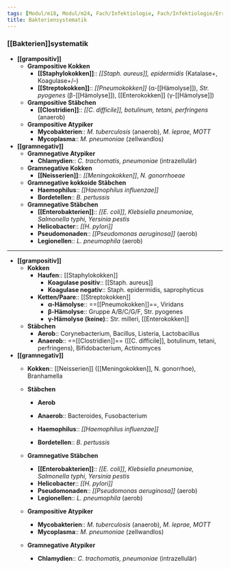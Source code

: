 ```yaml
---
tags: [Modul/m18, Modul/m24, Fach/Infektiologie, Fach/Infektiologie/Erreger/Bakterien]
title: Bakteriensystematik
---
```

### [[Bakterien]]systematik
- **[[grampositiv]]**
	- **Grampositive Kokken**
		- **[[Staphylokokken]]**:: *[[Staph. aureus]], epidermidis* (Katalase+, Koagulase+/–)
		- **[[Streptokokken]]**:: *[[Pneumokokken]]* (α-[[Hämolyse]]), *Str. pyogenes* (β-[[Hämolyse]]), [[Enterokokken]] (γ-[[Hämolyse]])
	- **Grampositive Stäbchen**
		- **[[Clostridien]]**:: *[[C. difficile]], botulinum, tetani, perfringens* (anaerob)
	- **Grampositive Atypiker**
		- **Mycobakterien**:: *M. tuberculosis* (anaerob), *M. leprae, MOTT*
		- **Mycoplasma**:: *M. pneumoniae* (zellwandlos)
- **[[gramnegativ]]**
	- **Gramnegative Atypiker**
		- **Chlamydien**:: *C. trachomatis, pneumoniae* (intrazellulär)
	- **Gramnegative Kokken**
		- **[[Neisserien]]**:: *[[Meningokokken]]*, *N. gonorrhoeae*
	- **Gramnegative kokkoide Stäbchen**
		- **Haemophilus**:: *[[Haemophilus influenzae]]*
		- **Bordetellen**:: *B. pertussis*
	- **Gramnegative Stäbchen**
		- **[[Enterobakterien]]**:: *[[E. coli]]*, *Klebsiella pneumoniae, Salmonella typhi, Yersinia pestis*
		- **Helicobacter**:: *[[H. pylori]]*
		- **Pseudomonaden**:: *[[Pseudomonas aeruginosa]]* (aerob)
		- **Legionellen**:: *L. pneumophila* (aerob)

---
- **[[grampositiv]]**
	- **Kokken**
		- **Haufen**:: [[Staphylokokken]]
			- **Koagulase positiv**:: [[Staph. aureus]]
			- **Koagulase negativ**:: Staph. epidermidis, saprophyticus
		- **Ketten/Paare**:: [[Streptokokken]]
			- **α-Hämolyse**:: ==[[Pneumokokken]]==, Viridans
			- **β-Hämolyse**:: Gruppe A/B/C/G/F, Str. pyogenes
			- **γ-Hämolyse (keine)**:: Str. milleri, [[Enterokokken]]
	- **Stäbchen**
		- **Aerob**:: Corynebacterium, Bacillus, Listeria, Lactobacillus
		- **Anaerob**:: ==[[Clostridien]]== ([[C. difficile]], botulinum, tetani, perfringens), Bifidobacterium, Actinomyces
- **[[gramnegativ]]**
	- **Kokken**:: [[Neisserien]] ([[Meningokokken]], N. gonorrhoe), Branhamella
	- **Stäbchen**
		- **Aerob**
		- **Anaerob**:: Bacteroides, Fusobacterium



		- **Haemophilus**:: *[[Haemophilus influenzae]]*
		- **Bordetellen**:: *B. pertussis*
	- **Gramnegative Stäbchen**
		- **[[Enterobakterien]]**:: *[[E. coli]]*, *Klebsiella pneumoniae, Salmonella typhi, Yersinia pestis*
		- **Helicobacter**:: *[[H. pylori]]*
		- **Pseudomonaden**:: *[[Pseudomonas aeruginosa]]* (aerob)
		- **Legionellen**:: *L. pneumophila* (aerob)


	- **Grampositive Atypiker**
		- **Mycobakterien**:: *M. tuberculosis* (anaerob), *M. leprae, MOTT*
		- **Mycoplasma**:: *M. pneumoniae* (zellwandlos)
	- **Gramnegative Atypiker**
		- **Chlamydien**:: *C. trachomatis, pneumoniae* (intrazellulär)
	